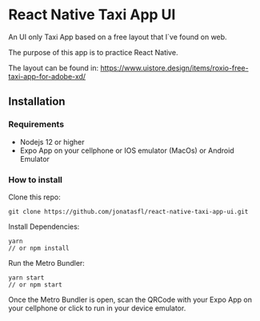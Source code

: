 # React Native Taxi App UI

An UI only Taxi App based on a free layout that I`ve found on web.

The purpose of this app is to practice React Native.

The layout can be found in: https://www.uistore.design/items/roxio-free-taxi-app-for-adobe-xd/

## Installation

### Requirements
- Nodejs 12 or higher
- Expo App on your cellphone or IOS emulator (MacOs) or Android Emulator

### How to install


Clone this repo:

    git clone https://github.com/jonatasfl/react-native-taxi-app-ui.git

Install Dependencies:

    yarn
    // or npm install


Run the Metro Bundler:

    yarn start
    // or npm start

Once the Metro Bundler is open, scan the QRCode with your Expo App on your cellphone or click to run in your device emulator.

